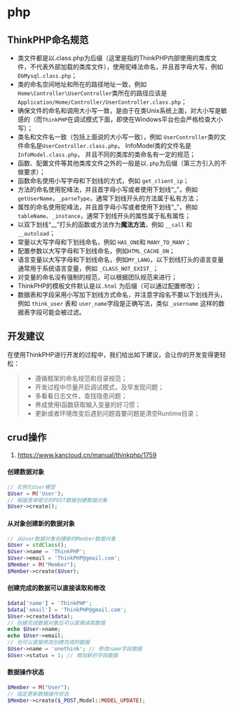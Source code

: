# php



## ThinkPHP命名规范

- 类文件都是以.class.php为后缀（这里是指的ThinkPHP内部使用的类库文件，不代表外部加载的类库文件），使用驼峰法命名，并且首字母大写，例如 `DbMysql.class.php`；
- 类的命名空间地址和所在的路径地址一致，例如 `Home\Controller\UserController`类所在的路径应该是 `Application/Home/Controller/UserController.class.php`；
- 确保文件的命名和调用大小写一致，是由于在类Unix系统上面，对大小写是敏感的（而`ThinkPHP`在调试模式下面，即使在Windows平台也会严格检查大小写）；
- 类名和文件名一致（包括上面说的大小写一致），例如 `UserController`类的文件命名是`UserController.class.php`， InfoModel类的文件名是`InfoModel.class.php`， 并且不同的类库的类命名有一定的规范；
- 函数、配置文件等其他类库文件之外的一般是以`.php`为后缀（第三方引入的不做要求）；
- 函数命名使用小写字母和下划线的方式，例如 `get_client_ip`；
- 方法的命名使用驼峰法，并且首字母小写或者使用下划线“_”，例如 `getUserName`，`_parseType`，通常下划线开头的方法属于私有方法；
- 属性的命名使用驼峰法，并且首字母小写或者使用下划线“_”，例如 `tableName`、`_instance`，通常下划线开头的属性属于私有属性；
- 以双下划线“__”打头的函数或方法作为**魔法方法**，例如 `__call` 和 `__autoload`；
- 常量以大写字母和下划线命名，例如 `HAS_ONE`和 `MANY_TO_MANY`；
- 配置参数以大写字母和下划线命名，例如`HTML_CACHE_ON`；
- 语言变量以大写字母和下划线命名，例如`MY_LANG`，以下划线打头的语言变量通常用于系统语言变量，例如 `_CLASS_NOT_EXIST_`；
- 对变量的命名没有强制的规范，可以根据团队规范来进行；
- ThinkPHP的模板文件默认是以`.html` 为后缀（可以通过配置修改）；
- 数据表和字段采用小写加下划线方式命名，并注意字段名不要以下划线开头，例如 `think_user` 表和 `user_name`字段是正确写法，类似 `_username` 这样的数据表字段可能会被过滤。





## 开发建议

在使用ThinkPHP进行开发的过程中，我们给出如下建议，会让你的开发变得更轻松：

> - 遵循框架的命名规范和目录规范；
> - 开发过程中尽量开启调试模式，及早发现问题；
> - 多看看日志文件，查找隐患问题；
> - 养成使用I函数获取输入变量的好习惯；
> - 更新或者环境改变后遇到问题首要问题是清空Runtime目录；

## crud操作

1. https://www.kancloud.cn/manual/thinkphp/1759


#### 创建数据对象

```php
// 实例化User模型
$User = M('User');
// 根据表单提交的POST数据创建数据对象
$User->create();
```

#### 从对象创建新的数据对象
```php
// 从User数据对象创建新的Member数据对象
$User = stdClass();
$User->name = 'ThinkPHP';
$User->email = 'ThinkPHP@gmail.com';
$Member = M("Member");
$Member->create($User);
```
#### 创建完成的数据可以直接读取和修改
```php
$data['name'] = 'ThinkPHP';
$data['email'] = 'ThinkPHP@gmail.com';
$User->create($data);
// 创建完成数据对象后可以直接读取数据
echo $User->name;
echo $User->email;
// 也可以直接修改创建完成的数据
$User->name = 'onethink'; // 修改name字段数据
$User->status = 1; // 增加新的字段数据
```

#### 数据操作状态
```php
$Member = M("User");
// 指定更新数据操作状态
$Member->create($_POST,Model::MODEL_UPDATE);
```


```php

```
```php

```
```php

```
```php

```
```php

```
```php

```
```php

```
```php

```
```php

```
```php

```
```php

```
```php

```
```php

```
```php

```
```php

```
```php

```
```php

```
```php

```
```php

```
```php

```






